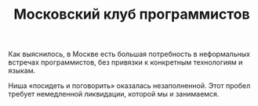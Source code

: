 ﻿---
layout: default
lang: ru-RU
title: Московский клуб программистов
excerpt: Тяжела и неказиста жизнь простого программиста
---

Как выяснилось, в Москве есть большая потребность в неформальных встречах программистов,
без привязки к конкретным технологиям и языкам.

Ниша «посидеть и поговорить» оказалась незаполненной.
Этот пробел требует немедленной ликвидации, которой мы и занимаемся.